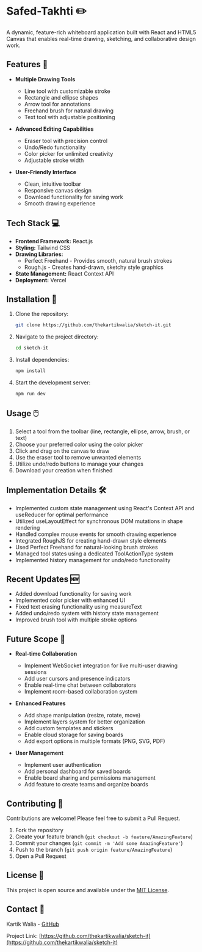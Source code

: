 # Safed-Takhti ✏️

A dynamic, feature-rich whiteboard application built with React and HTML5 Canvas that enables real-time drawing, sketching, and collaborative design work.

## Features 🎨

- **Multiple Drawing Tools**
  - Line tool with customizable stroke
  - Rectangle and ellipse shapes
  - Arrow tool for annotations
  - Freehand brush for natural drawing
  - Text tool with adjustable positioning

- **Advanced Editing Capabilities**
  - Eraser tool with precision control
  - Undo/Redo functionality
  - Color picker for unlimited creativity
  - Adjustable stroke width

- **User-Friendly Interface**
  - Clean, intuitive toolbar
  - Responsive canvas design
  - Download functionality for saving work
  - Smooth drawing experience

## Tech Stack 💻

- **Frontend Framework:** React.js
- **Styling:** Tailwind CSS
- **Drawing Libraries:**
  - Perfect Freehand - Provides smooth, natural brush strokes
  - Rough.js - Creates hand-drawn, sketchy style graphics
- **State Management:** React Context API
- **Deployment:** Vercel

## Installation 🚀

1. Clone the repository:
    ```bash
    git clone https://github.com/thekartikwalia/sketch-it.git
    ```

2. Navigate to the project directory:
    ```bash
    cd sketch-it
    ```

3. Install dependencies:
    ```bash
    npm install
    ```

4. Start the development server:
    ```bash
    npm run dev
    ```

## Usage 🖱️

1. Select a tool from the toolbar (line, rectangle, ellipse, arrow, brush, or text)
2. Choose your preferred color using the color picker
3. Click and drag on the canvas to draw
4. Use the eraser tool to remove unwanted elements
5. Utilize undo/redo buttons to manage your changes
6. Download your creation when finished

## Implementation Details 🛠️

- Implemented custom state management using React's Context API and useReducer for optimal performance
- Utilized useLayoutEffect for synchronous DOM mutations in shape rendering
- Handled complex mouse events for smooth drawing experience
- Integrated RoughJS for creating hand-drawn style elements
- Used Perfect Freehand for natural-looking brush strokes
- Managed tool states using a dedicated ToolActionType system
- Implemented history management for undo/redo functionality

## Recent Updates 🆕

- Added download functionality for saving work
- Implemented color picker with enhanced UI
- Fixed text erasing functionality using measureText
- Added undo/redo system with history state management
- Improved brush tool with multiple stroke options

## Future Scope 🔮

- **Real-time Collaboration**
  - Implement WebSocket integration for live multi-user drawing sessions
  - Add user cursors and presence indicators
  - Enable real-time chat between collaborators
  - Implement room-based collaboration system

- **Enhanced Features**
  - Add shape manipulation (resize, rotate, move)
  - Implement layers system for better organization
  - Add custom templates and stickers
  - Enable cloud storage for saving boards
  - Add export options in multiple formats (PNG, SVG, PDF)

- **User Management**
  - Implement user authentication
  - Add personal dashboard for saved boards
  - Enable board sharing and permissions management
  - Add feature to create teams and organize boards

## Contributing 🤝

Contributions are welcome! Please feel free to submit a Pull Request.

1. Fork the repository
2. Create your feature branch (`git checkout -b feature/AmazingFeature`)
3. Commit your changes (`git commit -m 'Add some AmazingFeature'`)
4. Push to the branch (`git push origin feature/AmazingFeature`)
5. Open a Pull Request

## License 📝

This project is open source and available under the [MIT License](LICENSE).

## Contact 📧

Kartik Walia - [GitHub](https://github.com/thekartikwalia)

Project Link: [https://github.com/thekartikwalia/sketch-it](https://github.com/thekartikwalia/sketch-it)